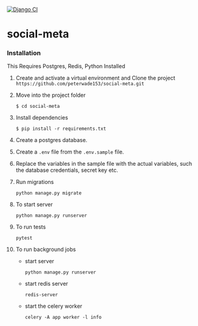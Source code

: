 [![Django CI](https://github.com/peterwade153/social-meta/actions/workflows/django.yml/badge.svg)](https://github.com/peterwade153/social-meta/actions/workflows/django.yml)
# social-meta

### Installation
This Requires Postgres, Redis, Python Installed
1. Create and activate a virtual environment and Clone the project `https://github.com/peterwade153/social-meta.git`

2. Move into the project folder
   ```
   $ cd social-meta
   ```

3. Install dependencies 
   ```
   $ pip install -r requirements.txt
   ```

4. Create a postgres database.

5. Create a `.env` file from the `.env.sample` file. 

6. Replace the variables in the sample file with the actual variables, such the database credentials, secret key etc. 

7. Run migrations
   ```
   python manage.py migrate
   ```

8. To start server
   ```
   python manage.py runserver
   ```

8. To run tests
   ```
   pytest

9. To run background jobs
    - start server  
      ```
      python manage.py runserver
      ```
    - start redis server
      ```
      redis-server
      ```
    - start the celery worker 
      ```
      celery -A app worker -l info
      ```
